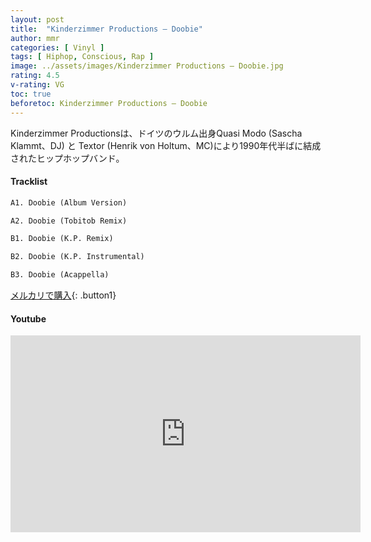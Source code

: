 ```yaml
---
layout: post
title:  "Kinderzimmer Productions – Doobie"
author: mmr
categories: [ Vinyl ]
tags: [ Hiphop, Conscious, Rap ]
image: ../assets/images/Kinderzimmer Productions – Doobie.jpg
rating: 4.5
v-rating: VG
toc: true
beforetoc: Kinderzimmer Productions – Doobie
---
```


Kinderzimmer Productionsは、ドイツのウルム出身Quasi Modo (Sascha Klammt、DJ) と Textor (Henrik von Holtum、MC)により1990年代半ばに結成されたヒップホップバンド。

#### Tracklist
```md
A1. Doobie (Album Version)

A2. Doobie (Tobitob Remix)

B1. Doobie (K.P. Remix)

B2. Doobie (K.P. Instrumental)

B3. Doobie (Acappella)
```

[メルカリで購入](https://jp.mercari.com/item/m59458313473?afid=6142608987){: .button1}

#### Youtube 
<iframe width="560" height="315" src="https://www.youtube.com/embed/SA8TJRqEu94?si=MkII3dgB5A4aL6Jy" title="YouTube video player" frameborder="0" allow="accelerometer; autoplay; clipboard-write; encrypted-media; gyroscope; picture-in-picture; web-share" referrerpolicy="strict-origin-when-cross-origin" allowfullscreen></iframe>